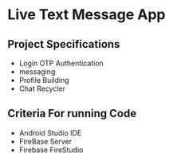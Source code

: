  # Live Text Message App
<!DOCTYPE html>
<html>
<head>
   
</head>
<body>
   <h2>Project Specifications</h2>
 <ul>
  <li>Login OTP Authentication</li>
  <li>messaging</li>
  <li>Profile Building</li>
  <li>Chat Recycler</li>
 </ul>
 <h2>Criteria For running Code</h2>
 <ul>
  <li>Android Studio IDE</li>
 <li>FireBase Server</li>
 <li>Firebase FireStudio</li>
 </ul>
</body>
</html>

